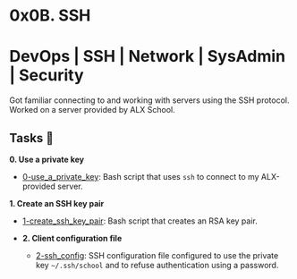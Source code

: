 # 0x0B. SSH

# DevOps | SSH | Network | SysAdmin | Security

Got familiar connecting to and working with servers using the SSH protocol.
Worked on a server provided by ALX School.

## Tasks :page_with_curl:

**0. Use a private key**

- [0-use_a_private_key](./0-use_a_private_key): Bash script that uses `ssh` to connect to my ALX-provided server.

**1. Create an SSH key pair**

- [1-create_ssh_key_pair](./1-create_ssh_key_pair): Bash script that creates an RSA key pair.

- **2. Client configuration file**
  - [2-ssh_config](./2-ssh_config): SSH configuration file configured to use the private key
    `~/.ssh/school` and to refuse authentication using a password.
